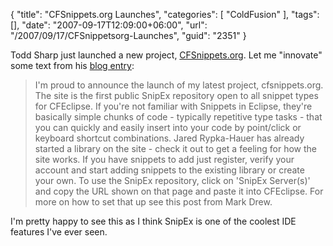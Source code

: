 {
	"title": "CFSnippets.org Launches",
	"categories": [
		"ColdFusion"
	],
	"tags": [],
	"date": "2007-09-17T12:09:00+06:00",
	"url": "/2007/09/17/CFSnippetsorg-Launches",
	"guid": "2351"
}

Todd Sharp just launched a new project, <a href="http://www.cfsnippets.org">CFSnippets.org</a>. Let me "innovate" some text from his <a href="http://cfsilence.com/blog/client/index.cfm/2007/9/17/cfsnippetsorg-Launches--New-ColdFusion-Community-Site">blog entry</a>:

<blockquote>
I'm proud to announce the launch of my latest project, cfsnippets.org. The site is the first public SnipEx repository open to all snippet types for CFEclipse. If you're not familiar with Snippets in Eclipse, they're basically simple chunks of code - typically repetitive type tasks - that you can quickly and easily insert into your code by point/click or keyboard shortcut combinations. Jared Rypka-Hauer has already started a library on the site - check it out to get a feeling for how the site works. If you have snippets to add just register, verify your account and start adding snippets to the existing library or create your own. To use the SnipEx repository, click on 'SnipEx Server(s)' and copy the URL shown on that page and paste it into CFEclipse. For more on how to set that up see this post from Mark Drew.
</blockquote>

I'm pretty happy to see this as I think SnipEx is one of the coolest IDE features I've ever seen.